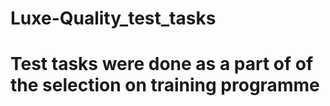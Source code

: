 # Luxe-Quality_test_tasks
# Test tasks were done as a part of of the selection on training programme
